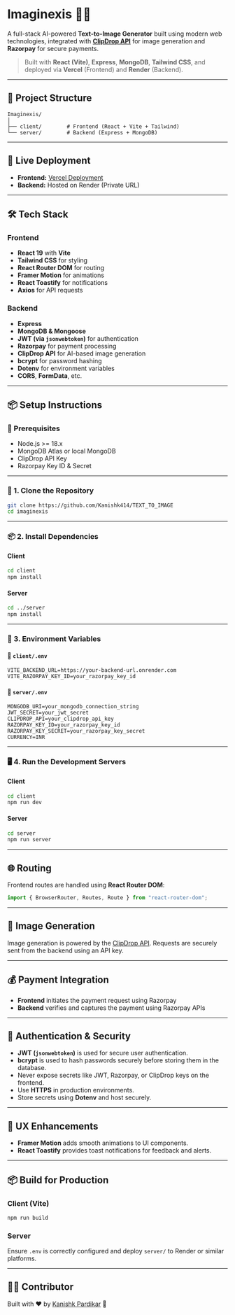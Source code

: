 # Imaginexis 🎨✨

A full-stack AI-powered **Text-to-Image Generator** built using modern web technologies, integrated with [**ClipDrop API**](https://clipdrop.co/apis) for image generation and **Razorpay** for secure payments.

> Built with **React (Vite)**, **Express**, **MongoDB**, **Tailwind CSS**, and deployed via **Vercel** (Frontend) and **Render** (Backend).

---

## 📁 Project Structure

```
Imaginexis/
│
├── client/        # Frontend (React + Vite + Tailwind)
└── server/        # Backend (Express + MongoDB)
```

---

## 🚀 Live Deployment

- **Frontend:** [Vercel Deployment](https://text-to-image-six-ashy.vercel.app/)
- **Backend:** Hosted on Render (Private URL)

---

## 🛠️ Tech Stack

### Frontend
- **React 19** with **Vite**
- **Tailwind CSS** for styling
- **React Router DOM** for routing
- **Framer Motion** for animations
- **React Toastify** for notifications
- **Axios** for API requests

### Backend
- **Express**
- **MongoDB & Mongoose**
- **JWT (via `jsonwebtoken`)** for authentication
- **Razorpay** for payment processing
- **ClipDrop API** for AI-based image generation
- **bcrypt** for password hashing
- **Dotenv** for environment variables
- **CORS**, **FormData**, etc.

---

## 📦 Setup Instructions

### 🔧 Prerequisites

- Node.js >= 18.x
- MongoDB Atlas or local MongoDB
- ClipDrop API Key
- Razorpay Key ID & Secret

---

### 🧩 1. Clone the Repository

```bash
git clone https://github.com/Kanishk414/TEXT_TO_IMAGE
cd imaginexis
```

---

### 📦 2. Install Dependencies

#### Client

```bash
cd client
npm install
```

#### Server

```bash
cd ../server
npm install
```

---

### 🔑 3. Environment Variables

#### 📁 `client/.env`

```env
VITE_BACKEND_URL=https://your-backend-url.onrender.com
VITE_RAZORPAY_KEY_ID=your_razorpay_key_id
```

#### 📁 `server/.env`

```env
MONGODB_URI=your_mongodb_connection_string
JWT_SECRET=your_jwt_secret
CLIPDROP_API=your_clipdrop_api_key
RAZORPAY_KEY_ID=your_razorpay_key_id
RAZORPAY_KEY_SECRET=your_razorpay_key_secret
CURRENCY=INR
```

---

### 🖥️ 4. Run the Development Servers

#### Client

```bash
cd client
npm run dev
```

#### Server

```bash
cd server
npm run server
```

---

## 🌐 Routing

Frontend routes are handled using **React Router DOM**:

```jsx
import { BrowserRouter, Routes, Route } from "react-router-dom";
```

---

## 🎨 Image Generation

Image generation is powered by the [ClipDrop API](https://clipdrop.co/apis). Requests are securely sent from the backend using an API key.

---

## 💰 Payment Integration

- **Frontend** initiates the payment request using Razorpay
- **Backend** verifies and captures the payment using Razorpay APIs

---

## 🔐 Authentication & Security

- **JWT (`jsonwebtoken`)** is used for secure user authentication.
- **bcrypt** is used to hash passwords securely before storing them in the database.
- Never expose secrets like JWT, Razorpay, or ClipDrop keys on the frontend.
- Use **HTTPS** in production environments.
- Store secrets using **Dotenv** and host securely.

---

## 🧈 UX Enhancements

- **Framer Motion** adds smooth animations to UI components.
- **React Toastify** provides toast notifications for feedback and alerts.

---

## 📦 Build for Production

### Client (Vite)

```bash
npm run build
```

### Server

Ensure `.env` is correctly configured and deploy `server/` to Render or similar platforms.

---

## 👨‍💻 Contributor

Built with ❤️ by [Kanishk Pardikar](https://github.com/kanishk414) 🚀